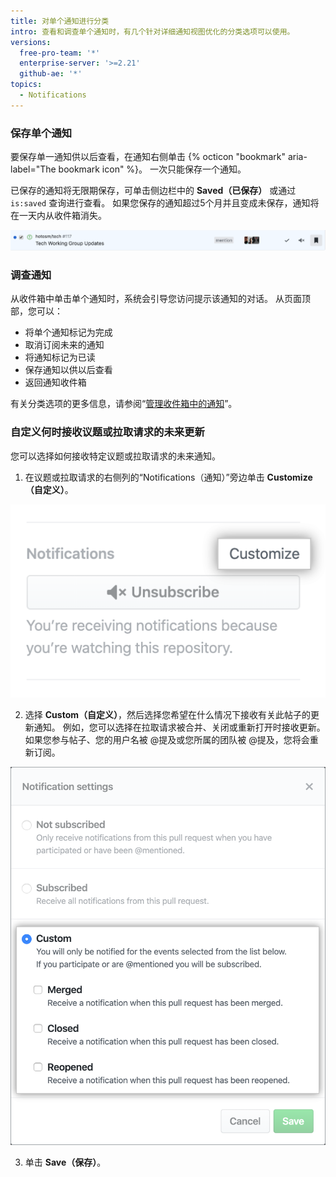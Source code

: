 ```yaml
---
title: 对单个通知进行分类
intro: 查看和调查单个通知时，有几个针对详细通知视图优化的分类选项可以使用。
versions:
  free-pro-team: '*'
  enterprise-server: '>=2.21'
  github-ae: '*'
topics:
  - Notifications
---
```


### 保存单个通知

要保存单一通知供以后查看，在通知右侧单击 {% octicon "bookmark" aria-label="The bookmark icon" %}。 一次只能保存一个通知。

已保存的通知将无限期保存，可单击侧边栏中的 **Saved（已保存）** 或通过 `is:saved` 查询进行查看。 如果您保存的通知超过5个月并且变成未保存，通知将在一天内从收件箱消失。

  ![保存分类选项](/assets/images/help/notifications-v2/save-triaging-option.png)

### 调查通知

从收件箱中单击单个通知时，系统会引导您访问提示该通知的对话。 从页面顶部，您可以：
- 将单个通知标记为完成
- 取消订阅未来的通知
- 将通知标记为已读
- 保存通知以供以后查看
- 返回通知收件箱

有关分类选项的更多信息，请参阅“[管理收件箱中的通知](/github/managing-subscriptions-and-notifications-on-github/managing-notifications-from-your-inbox#triaging-options)”。

### 自定义何时接收议题或拉取请求的未来更新

您可以选择如何接收特定议题或拉取请求的未来通知。

1. 在议题或拉取请求的右侧列的“Notifications（通知）”旁边单击 **Customize（自定义）**。

  !["Notifications（通知）"下的自定义选项](/assets/images/help/notifications-v2/customize-notifications-for-specific-thread.png)

2. 选择 **Custom（自定义）**，然后选择您希望在什么情况下接收有关此帖子的更新通知。 例如，您可以选择在拉取请求被合并、关闭或重新打开时接收更新。 如果您参与帖子、您的用户名被 @提及或您所属的团队被 @提及，您将会重新订阅。

  ![自定义通知的选项](/assets/images/help/notifications-v2/custom-options-for-customizing-notification-thread-updates.png)

3. 单击 **Save（保存）**。
